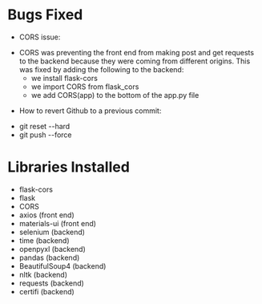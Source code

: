 # Bugs Fixed

* CORS issue: 
 - CORS was preventing the front end from making post and get requests to the backend because they were coming from different origins. This was fixed by adding the following to the backend:
    * we install flask-cors
    * we import CORS from flask_cors
    * we add CORS(app) to the bottom of the app.py file

* How to revert Github to a previous commit:
- git reset --hard <commit hash>
- git push --force


# Libraries Installed
 * flask-cors
 * flask
 * CORS
 * axios (front end)
 * materials-ui (front end)
 * selenium (backend)
 * time (backend)
 * openpyxl (backend)
 * pandas (backend)
 * BeautifulSoup4 (backend)
 * nltk (backend)
 * requests (backend)
 * certifi (backend)